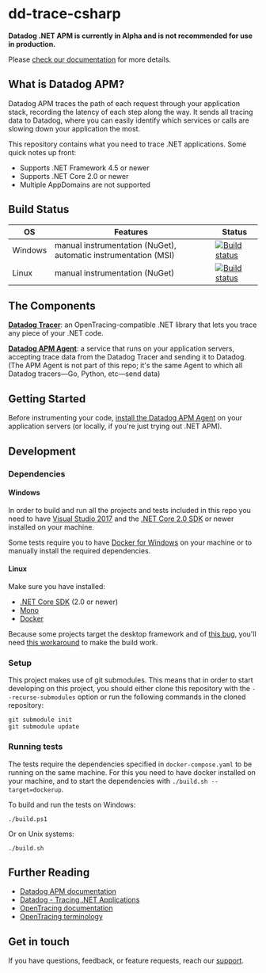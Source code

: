 # dd-trace-csharp

**Datadog .NET APM is currently in Alpha and is not recommended for use in production.**

Please [check our documentation](https://docs.datadoghq.com/tracing/setup/dotnet) for more details.

## What is Datadog APM?

Datadog APM traces the path of each request through your application stack, recording the latency of each step along the way. It sends all tracing data to Datadog, where you can easily identify which services or calls are slowing down your application the most.

This repository contains what you need to trace .NET applications. Some quick notes up front:

- Supports .NET Framework 4.5 or newer
- Supports .NET Core 2.0 or newer
- Multiple AppDomains are not supported

## Build Status

OS|Features|Status
--|--|--
Windows|manual instrumentation (NuGet), automatic instrumentation (MSI)|[![Build status](https://datadog-apm.visualstudio.com/dd-trace-csharp/_apis/build/status/Windows)](https://datadog-apm.visualstudio.com/dd-trace-csharp/_build/latest?definitionId=1)
Linux|manual instrumentation (NuGet)|[![Build status](https://datadog-apm.visualstudio.com/dd-trace-csharp/_apis/build/status/Linux)](https://datadog-apm.visualstudio.com/dd-trace-csharp/_build/latest?definitionId=2)

## The Components


**[Datadog Tracer](https://github.com/DataDog/dd-trace-csharp)**: an OpenTracing-compatible .NET library that lets you trace any piece of your .NET code.

**[Datadog APM Agent](https://github.com/DataDog/datadog-trace-agent)**: a service that runs on your application servers, accepting trace data from the Datadog Tracer and sending it to Datadog. (The APM Agent is not part of this repo; it's the same Agent to which all Datadog tracers—Go, Python, etc—send data)

## Getting Started

Before instrumenting your code, [install the Datadog APM Agent](https://docs.datadoghq.com/tracing/setup/) on your application servers (or locally, if you're just trying out .NET APM).

## Development

### Dependencies

#### Windows

In order to build and run all the projects and tests included in this repo you need to have [Visual Studio 2017](https://visualstudio.microsoft.com/downloads/) and the [.NET Core 2.0 SDK](https://www.microsoft.com/net/download) or newer installed on your machine.

Some tests require you to have [Docker for Windows](https://docs.docker.com/docker-for-windows/) on your machine or to manually install the required dependencies.

#### Linux

Make sure you have installed:
- [.NET Core SDK](https://www.microsoft.com/net/download) (2.0 or newer)
- [Mono](https://www.mono-project.com/download/stable/)
- [Docker](https://www.docker.com/)

Because some projects target the desktop framework and of [this bug](https://github.com/dotnet/sdk/issues/335), you'll need [this workaround](https://github.com/dotnet/netcorecli-fsc/wiki/.NET-Core-SDK-rc4#using-net-framework-as-targets-framework-the-osxunix-build-fails) to make the build work.

### Setup

This project makes use of git submodules. This means that in order to start developing on this project, you should either clone this repository with the `--recurse-submodules` option or run the following commands in the cloned repository:

```
git submodule init
git submodule update

```

### Running tests

The tests require the dependencies specified in `docker-compose.yaml` to be running on the same machine.
For this you need to have docker installed on your machine, and to start the dependencies with `./build.sh --target=dockerup`.

To build and run the tests on Windows:

```
./build.ps1
```

Or on Unix systems:

```
./build.sh
````

## Further Reading

- [Datadog APM documentation](https://docs.datadoghq.com/tracing/)
- [Datadog - Tracing .NET Applications](https://docs.datadoghq.com/tracing/setup/dotnet/)
- [OpenTracing documentation](https://github.com/opentracing/opentracing-csharp)
- [OpenTracing terminology](https://github.com/opentracing/specification/blob/master/specification.md)

## Get in touch

If you have questions, feedback, or feature requests, reach our [support](https://docs.datadoghq.com/help).
